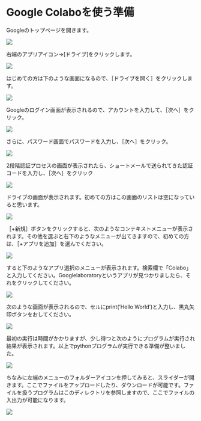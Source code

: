 # Google Colaboを使う準備

Googleのトップページを開きます。

![](./images/gc01.png)

右端のアプリアイコン→[ドライブ]をクリックします。

![](./images/gc02.png)

はじめての方は下のような画面になるので、［ドライブを開く］をクリックします。

![](./images/gc03.png)

Googleのログイン画面が表示されるので、アカウントを入力して、［次へ］をクリック。

![](./images/gc04.png)

さらに、パスワード画面でパスワードを入力し、［次へ］をクリック。

![](./images/gc05.png)

2段階認証プロセスの画面が表示されたら、ショートメールで送られてきた認証コードを入力し、［次へ］をクリック

![](./images/gc06.png)

ドライブの画面が表示されます。初めての方はこの画面のリストは空になっていると思います。

![](./images/07.png)

［+新規］ボタンをクリックすると、次のようなコンテキストメニューが表示されます。その他を選ぶと右下のようなメニューが出てきますので、初めての方は、［+アプリを追加］を選んでください。

![](./images/gc08.png)

すると下のようなアプリ選択のメニューが表示されます。検索欄で「Colabo」と入力してください。Googlelaboratoryというアプリが見つかりましたら、それをクリックしてください。

![](./images/gc09.png)

次のような画面が表示されるので、セルにprint(’Hello World’)と入力し、黒丸矢印ボタンをおしてください。

![](./images/gc11.png)

最初の実行は時間がかかりますが、少し待つと次のようにプログラムが実行され結果が表示されます。以上でpythonプログラムが実行できる準備が整いました。

![](./images/gc12.png)

ちなみに左端のメニューのフォルダーアイコンを押してみると、スライダーが開きます。ここでファイルをアップロードしたり、ダウンロードが可能です。ファイルを扱うプログラムはこのディレクトリを参照しますので、ここでファイルの入出力が可能になります。

![](./images/gc13.png)
